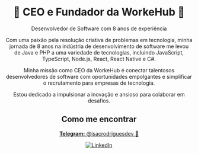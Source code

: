 <h1 align="center">🚀 CEO e Fundador da WorkeHub 🚀</h1>
<p align="center">Desenvolvedor de Software com 8 anos de experiência</p>

<p align="center">Com uma paixão pela resolução criativa de problemas em tecnologia, minha jornada de 8 anos na indústria de desenvolvimento de software me levou de Java e PHP a uma variedade de tecnologias, incluindo JavaScript, TypeScript, Node.js, React, React Native e C#.</p>

<p align="center">Minha missão como CEO da WorkeHub é conectar talentosos desenvolvedores de software com oportunidades empolgantes e simplificar o recrutamento para empresas de tecnologia.</p>

<p align="center">Estou dedicado a impulsionar a inovação e ansioso para colaborar em desafios.</p>

<h2 align="center">Como me encontrar</h2>

<p align="center">
    <a href="https://t.me/isacrodriguesdev" target="_blank"><b>Telegram:</b> @isacrodriguesdev 🚀</a>
</p>

<div align="center">
    <a href="https://www.linkedin.com/in/isacrodriguesdev" target="_blank"><img src="https://img.shields.io/badge/-LinkedIn-%230077B5?style=for-the-badge&logo=linkedin&logoColor=white" alt="LinkedIn"></a>
</div>
